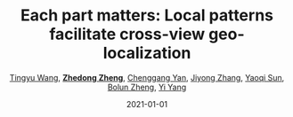---
title: "Each part matters: Local patterns facilitate cross-view geo-localization"
collection: publications
permalink: /publication/Each-par2021
date: 2021-01-01
doi: 
keywords: visual geo-localization,
venue: 'IEEE Transactions on Circuits and Systems for Video Technology (TCSVT)'
paperurl: 'https://zdzheng.xyz/files/Wang_LPN.pdf'
blog: 'https://zhuanlan.zhihu.com/p/365043015'
code: 'https://github.com/wtyhub/LPN'
author: '<a href="https://zdzheng.xyz/authors/Tingyu-Wang" class="author">Tingyu Wang</a>, <strong><a href="https://zdzheng.xyz/authors/Zhedong-Zheng" class="author">Zhedong Zheng</a></strong>, <a href="https://zdzheng.xyz/authors/Chenggang-Yan" class="author">Chenggang Yan</a>, <a href="https://zdzheng.xyz/authors/Jiyong-Zhang" class="author">Jiyong Zhang</a>, <a href="https://zdzheng.xyz/authors/Yaoqi-Sun" class="author">Yaoqi Sun</a>, <a href="https://zdzheng.xyz/authors/Bolun-Zheng" class="author">Bolun Zheng</a>, <a href="https://zdzheng.xyz/authors/Yi-Yang" class="author">Yi Yang</a>'
sqlauthor: 'Tingyu-Wang, Zhedong-Zheng, Chenggang-Yan, Jiyong-Zhang, Yaoqi-Sun, Bolun-Zheng, Yi-Yang, '
citation: ' Tingyu Wang,  Zhedong Zheng,  Chenggang Yan,  Jiyong Zhang,  Yaoqi Sun,  Bolun Zheng,  Yi Yang, &quot;Each part matters: Local patterns facilitate cross-view geo-localization.&quot; IEEE Transactions on Circuits and Systems for Video Technology (TCSVT), 2021.'
abs: 'Cross-view geo-localization is to spot images of the same geographic target from different platforms, e.g., drone-view cameras and satellites. It is challenging in the large visual appearance changes caused by extreme viewpoint variations. Existing methods usually concentrate on mining the fine-grained feature of the geographic target in the image center, but underestimate the contextual information in neighbor areas. In this work, we argue that neighbor areas can be leveraged as auxiliary information, enriching discriminative clues for geolocalization. Specifically, we introduce a simple and effective deep neural network, called Local Pattern Network (LPN), to take advantage of contextual information in an end-to-end manner. Without using extra part estimators, LPN adopts a square-ring feature partition strategy, which provides the attention according to the distance to the image center. It eases the part matching and enables the part-wise representation learning. Owing to the square-ring partition design, the proposed LPN has good scalability to rotation variations and achieves competitive results on three prevailing benchmarks, i.e., University-1652, CVUSA and CVACT. Besides, we also show the proposed LPN can be easily embedded into other frameworks to further boost performance.'
pub_year: '2021'
bib: >
    @article{wang2021each,<br>author = "Wang, Tingyu and Zheng, Zhedong and Yan, Chenggang and Zhang, Jiyong and Sun, Yaoqi and Zheng, Bolun and Yang, Yi",<br>title = "Each part matters: Local patterns facilitate cross-view geo-localization",<br>journal = "IEEE Transactions on Circuits and Systems for Video Technology (TCSVT)",<br>year = "2021",<br>code = "https://github.com/wtyhub/LPN",<br>url = "https://zdzheng.xyz/files/Wang\_LPN.pdf",<br>blog = "https://zhuanlan.zhihu.com/p/365043015",<br>publisher = "IEEE",<br>abs = "Cross-view geo-localization is to spot images of the same geographic target from different platforms, e.g., drone-view cameras and satellites. It is challenging in the large visual appearance changes caused by extreme viewpoint variations. Existing methods usually concentrate on mining the fine-grained feature of the geographic target in the image center, but underestimate the contextual information in neighbor areas. In this work, we argue that neighbor areas can be leveraged as auxiliary information, enriching discriminative clues for geolocalization. Specifically, we introduce a simple and effective deep neural network, called Local Pattern Network (LPN), to take advantage of contextual information in an end-to-end manner. Without using extra part estimators, LPN adopts a square-ring feature partition strategy, which provides the attention according to the distance to the image center. It eases the part matching and enables the part-wise representation learning. Owing to the square-ring partition design, the proposed LPN has good scalability to rotation variations and achieves competitive results on three prevailing benchmarks, i.e., University-1652, CVUSA and CVACT. Besides, we also show the proposed LPN can be easily embedded into other frameworks to further boost performance."
    }

---